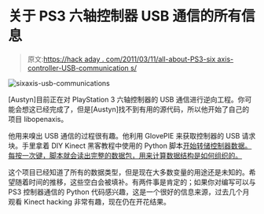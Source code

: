 # 关于 PS3 六轴控制器 USB 通信的所有信息

> 原文:[https://hack aday . com/2011/03/11/all-about-PS3-six axis-controller-USB-communication s/](https://hackaday.com/2011/03/11/all-about-ps3-sixaxis-controller-usb-communications/)

![](../Images/b78cfefbaac3172681be89ab63b4c26b.png "sixaxis-usb-communications")

[Austyn]目前正在对 PlayStation 3 六轴控制器的 USB 通信进行逆向工程。你可能会想这已经完成了，但是[Austyn]找不到有用的源代码，所以他开始了自己的项目 libopenaxis。

他用来嗅出 USB 通信的过程很有趣。他利用 GlovePIE 来获取控制器的 USB 请求块。手里拿着 DIY Kinect 黑客教程中使用的 Python 脚本[开始转储控制器数据。每按一次键，脚本就会读出完整的数据包，用来计算数据结构是如何组织的。](http://www.ladyada.net/learn/diykinect/)

这个项目已经知道了所有的数据类型，但是现在大多数变量的用途还是未知的。希望随着时间的推移，这些空白会被填补。有两件事是肯定的；如果你对编写可以与 PS3 控制器通信的 Python 代码感兴趣，这是一个很好的信息来源，过去几个月观看 Kinect hacking 非常有趣，现在仍在开花结果。